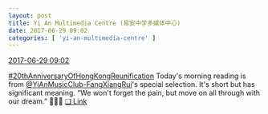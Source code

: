 ```yaml
---
layout: post
title: Yi An Multimedia Centre (易安中学多媒体中心)
date: 2017-06-29 09:02
categories: [ 'yi-an-multimedia-centre' ]
---
```


<div class="weibo-info">
  <a href="http://weibo.com/6196825252/Fa1MpA3DE">2017-06-29 09:02</a>
</div>

[#20thAnniversaryOfHongKongReunification](http://weibo.com/p/1008081a9bb6a0fb318a824df340f9e192b1a8) Today's morning reading is from [@YiAnMusicClub-FangXiangRui](http://weibo.com/u/6117583008)'s special selection. It's short but has significant meaning. “We won't forget the pain, but move on all through with our dream.” :metal::metal::metal: [❏ Link](https://www.youtube.com/watch?v=EP3BmpJBH5o)
